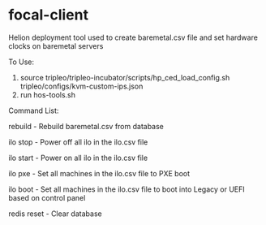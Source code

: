 # focal-client
Helion deployment tool used to create baremetal.csv file and set hardware clocks on baremetal servers

To Use:

1. source tripleo/tripleo-incubator/scripts/hp_ced_load_config.sh tripleo/configs/kvm-custom-ips.json
2. run hos-tools.sh


Command List:

rebuild - Rebuild baremetal.csv from database

ilo stop - Power off all ilo in the ilo.csv file

ilo start - Power on all ilo in the ilo.csv file

ilo pxe - Set all machines in the ilo.csv file to PXE boot

ilo boot - Set all machines in the ilo.csv file to boot into Legacy or UEFI based on control panel

redis reset - Clear database
